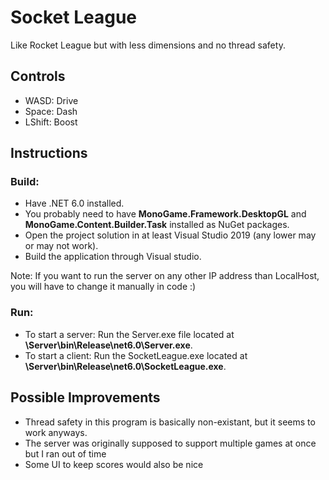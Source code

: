 # Socket League

Like Rocket League but with less dimensions and no thread safety.

## Controls

* WASD: Drive
* Space: Dash
* LShift: Boost 

## Instructions

### Build:
* Have .NET 6.0 installed.
* You probably need to have <b>MonoGame.Framework.DesktopGL</b> and <b>MonoGame.Content.Builder.Task</b> installed as NuGet packages.
* Open the project solution in at least Visual Studio 2019 (any lower may or may not work).
* Build the application through Visual studio.

Note: If you want to run the server on any other IP address than LocalHost, you will have to change it manually in code :)
 
### Run:
* To start a server: Run the Server.exe file located at <b>\Server\bin\Release\net6.0\Server.exe</b>.
* To start a client: Run the SocketLeague.exe located at <b>\Server\bin\Release\net6.0\SocketLeague.exe</b>.

## Possible Improvements
* Thread safety in this program is basically non-existant, but it seems to work anyways. 
* The server was originally supposed to support multiple games at once but I ran out of time
* Some UI to keep scores would also be nice